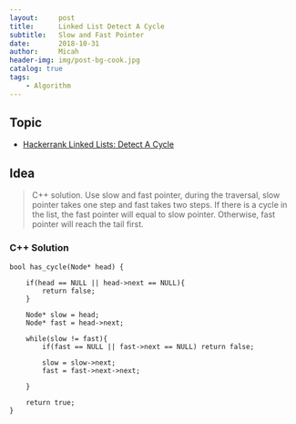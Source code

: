 ```yaml
---
layout:     post
title:      Linked List Detect A Cycle
subtitle:   Slow and Fast Pointer
date:       2018-10-31
author:     Micah
header-img: img/post-bg-cook.jpg
catalog: true
tags:
    - Algorithm
---
```


## Topic

- [Hackerrank Linked Lists: Detect A Cycle](https://www.hackerrank.com/challenges/ctci-linked-list-cycle/problem)

## Idea

>C++ solution. Use slow and fast pointer, during the traversal, 
>slow pointer takes one step and fast takes two steps. 
>If there is a cycle in the list, the fast pointer will equal to slow pointer. 
>Otherwise, fast pointer will reach the tail first.

### C++ Solution

    bool has_cycle(Node* head) {

        if(head == NULL || head->next == NULL){
            return false;
        }
    
        Node* slow = head;
        Node* fast = head->next;
    
        while(slow != fast){
            if(fast == NULL || fast->next == NULL) return false;
        
            slow = slow->next;
            fast = fast->next->next;
        
        }
    
        return true;
    }

 

